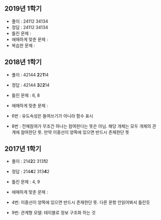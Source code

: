 ## 2019년 1학기

* 풀이 : 24112 34134
* 정답 : 24112 34134
* 틀린 문제 :
* 애매하게 맞춘 문제 :
* 복습한 문제 :

## 2018년 1학기

* 풀이 : 42144 **2**2**1**14
* 정답 : 42144 **3**2**2**14
* 틀린 문제 : 6, 8
* 애매하게 맞춘 문제 :

* 6번 : 유도속성은 들여쓰기가 아니라 함수 표시
* 8번 : 전체참여가 무조건 하나는 참여한다는 뜻은 아님. 해당 개체는 모두 개체의 관계에 참여한단 뜻. 만약 이중선이 양쪽에 있으면 반드시 존재한단 뜻

## 2017년 1학기

* 풀이 : 214**2**2 313**1**2
* 정답 : 214**4**2 313**4**2
* 틀린 문제 : 4, 9
* 애매하게 맞춘 문제 : 

* 4번: 이중선이 양쪽에 있으면 반드시 존재한단 뜻. 다른 문항 안읽어봐서 틀린듯
* 9번: 관계형 모델: 테이블로 정보 구조화 하는 것

